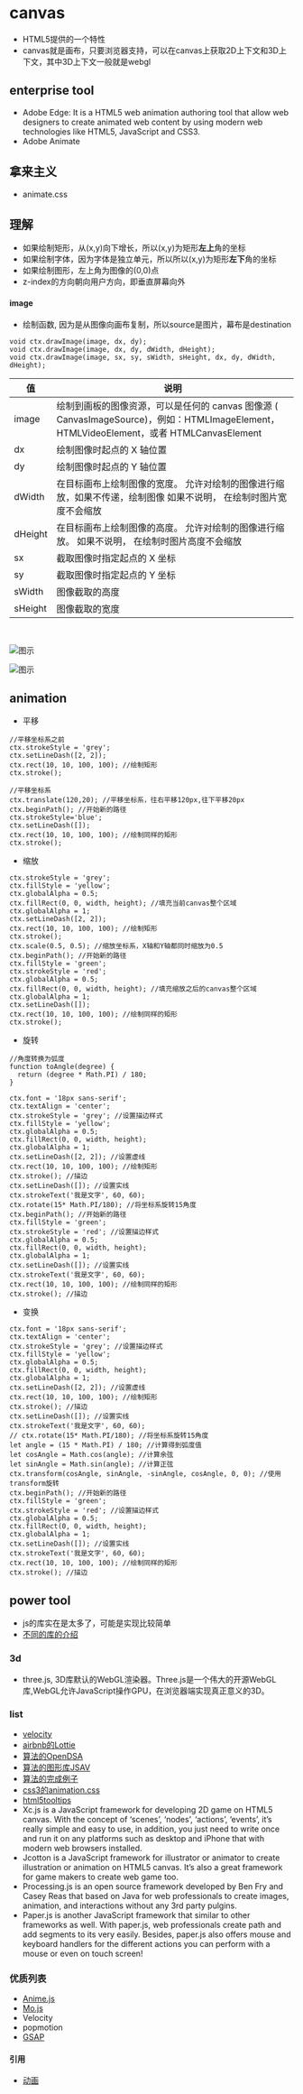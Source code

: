 # canvas 
* HTML5提供的一个特性
* canvas就是画布，只要浏览器支持，可以在canvas上获取2D上下文和3D上下文，其中3D上下文一般就是webgl

## enterprise tool 
* Adobe Edge: It is a HTML5 web animation authoring tool that allow web designers to create animated web content by using modern web technologies like HTML5, JavaScript and CSS3. 
* Adobe Animate

## 拿来主义
* animate.css

## 理解
* 如果绘制矩形，从(x,y)向下增长，所以(x,y)为矩形**左上**角的坐标
* 如果绘制字体，因为字体是独立单元，所以所以(x,y)为矩形**左下**角的坐标
* 如果绘制图形，左上角为图像的(0,0)点
* z-index的方向朝向用户方向，即垂直屏幕向外
#### image
* 绘制函数, 因为是从图像向画布复制，所以source是图片，幕布是destination
```
void ctx.drawImage(image, dx, dy);
void ctx.drawImage(image, dx, dy, dWidth, dHeight);
void ctx.drawImage(image, sx, sy, sWidth, sHeight, dx, dy, dWidth, dHeight);
```
| 值       | 说明                                                                                                            |
|---------|---------------------------------------------------------------------------------------------------------------|
| image   | 绘制到画板的图像资源，可以是任何的 canvas 图像源 \( CanvasImageSource\)，例如：HTMLImageElement，HTMLVideoElement，或者 HTMLCanvasElement |
| dx      | 绘制图像时起点的 X 轴位置                                                                                                |
| dy      | 绘制图像时起点的 Y 轴位置                                                                                                |
| dWidth  | 在目标画布上绘制图像的宽度。 允许对绘制的图像进行缩放，如果不传递，绘制图像 如果不说明， 在绘制时图片宽度不会缩放                |
| dHeight | 在目标画布上绘制图像的高度。 允许对绘制的图像进行缩放。 如果不说明， 在绘制时图片高度不会缩放                                   |
| sx      | 截取图像时指定起点的 X 坐标                                                                                               |
| sy      | 截取图像时指定起点的 Y 坐标                                                                                               |
| sWidth  | 图像截取的高度                                                                                                       |
| sHeight | 图像截取的宽度                                                                                                       |
<br/>

![图示](./assets/canvas_image_drawimage_2.png)
<br/>

![图示](./assets/canvas_image_drawimage_3.png)

## animation
* 平移
```
//平移坐标系之前
ctx.strokeStyle = 'grey'; 
ctx.setLineDash([2, 2]);
ctx.rect(10, 10, 100, 100); //绘制矩形
ctx.stroke(); 

//平移坐标系
ctx.translate(120,20); //平移坐标系，往右平移120px,往下平移20px
ctx.beginPath(); //开始新的路径
ctx.strokeStyle='blue'; 
ctx.setLineDash([]); 
ctx.rect(10, 10, 100, 100); //绘制同样的矩形
ctx.stroke(); 
```
* 缩放
```
ctx.strokeStyle = 'grey'; 
ctx.fillStyle = 'yellow'; 
ctx.globalAlpha = 0.5; 
ctx.fillRect(0, 0, width, height); //填充当前canvas整个区域
ctx.globalAlpha = 1;
ctx.setLineDash([2, 2]); 
ctx.rect(10, 10, 100, 100); //绘制矩形
ctx.stroke(); 
ctx.scale(0.5, 0.5); //缩放坐标系，X轴和Y轴都同时缩放为0.5
ctx.beginPath(); //开始新的路径
ctx.fillStyle = 'green';
ctx.strokeStyle = 'red';
ctx.globalAlpha = 0.5;
ctx.fillRect(0, 0, width, height); //填充缩放之后的canvas整个区域
ctx.globalAlpha = 1;
ctx.setLineDash([]); 
ctx.rect(10, 10, 100, 100); //绘制同样的矩形
ctx.stroke(); 
```

* 旋转
```
//角度转换为弧度
function toAngle(degree) {
  return (degree * Math.PI) / 180;
}

ctx.font = '18px sans-serif';
ctx.textAlign = 'center';
ctx.strokeStyle = 'grey'; //设置描边样式
ctx.fillStyle = 'yellow';
ctx.globalAlpha = 0.5;
ctx.fillRect(0, 0, width, height);
ctx.globalAlpha = 1;
ctx.setLineDash([2, 2]); //设置虚线
ctx.rect(10, 10, 100, 100); //绘制矩形
ctx.stroke(); //描边
ctx.setLineDash([]); //设置实线
ctx.strokeText('我是文字', 60, 60);
ctx.rotate(15* Math.PI/180); //将坐标系旋转15角度
ctx.beginPath(); //开始新的路径
ctx.fillStyle = 'green';
ctx.strokeStyle = 'red'; //设置描边样式
ctx.globalAlpha = 0.5;
ctx.fillRect(0, 0, width, height);
ctx.globalAlpha = 1;
ctx.setLineDash([]); //设置实线
ctx.strokeText('我是文字', 60, 60);
ctx.rect(10, 10, 100, 100); //绘制同样的矩形
ctx.stroke(); //描边
```
* 变换
```
ctx.font = '18px sans-serif';
ctx.textAlign = 'center';
ctx.strokeStyle = 'grey'; //设置描边样式
ctx.fillStyle = 'yellow';
ctx.globalAlpha = 0.5;
ctx.fillRect(0, 0, width, height);
ctx.globalAlpha = 1;
ctx.setLineDash([2, 2]); //设置虚线
ctx.rect(10, 10, 100, 100); //绘制矩形
ctx.stroke(); //描边
ctx.setLineDash([]); //设置实线
ctx.strokeText('我是文字', 60, 60);
// ctx.rotate(15* Math.PI/180); //将坐标系旋转15角度
let angle = (15 * Math.PI) / 180; //计算得到弧度值
let cosAngle = Math.cos(angle); //计算余弦 
let sinAngle = Math.sin(angle); //计算正弦
ctx.transform(cosAngle, sinAngle, -sinAngle, cosAngle, 0, 0); //使用transform旋转
ctx.beginPath(); //开始新的路径
ctx.fillStyle = 'green';
ctx.strokeStyle = 'red'; //设置描边样式
ctx.globalAlpha = 0.5;
ctx.fillRect(0, 0, width, height);
ctx.globalAlpha = 1;
ctx.setLineDash([]); //设置实线
ctx.strokeText('我是文字', 60, 60);
ctx.rect(10, 10, 100, 100); //绘制同样的矩形
ctx.stroke(); //描边
```

## power tool
* js的库实在是太多了，可能是实现比较简单
* [不同的库的介绍](https://zhuanlan.zhihu.com/p/29162699)
### 3d 
* three.js, 3D库默认的WebGL渲染器。Three.js是一个伟大的开源WebGL库,WebGL允许JavaScript操作GPU，在浏览器端实现真正意义的3D。
### list
* [velocity](https://github.com/julianshapiro/velocity)
* [airbnb的Lottie](https://github.com/airbnb/lottie-web)
* [算法的OpenDSA](https://github.com/OpenDSA/OpenDSA)
* [算法的图形库JSAV](https://github.com/vkaravir/JSAV)
* [算法的完成例子](https://github.com/trekhleb/javascript-algorithms)
* [css3的animation.css](https://github.com/animate-css/animate.css)
* [html5tooltips](https://github.com/ytiurin/html5tooltipsjs)
* Xc.js is a JavaScript framework for developing 2D game on HTML5 canvas. With the concept of ‘scenes’, ‘nodes’, ‘actions’, ‘events’, it’s really simple and easy to use, in addition, you just need to write once and run it on any platforms such as desktop and iPhone that with modern web browsers installed. 
* Jcotton is a JavaScript framework for illustrator or animator to create illustration or animation on HTML5 canvas. It’s also a great framework for game makers to create web game too.
* Processing.js is an open source framework developed by Ben Fry and Casey Reas that based on Java for web professionals to create images, animation, and interactions without any 3rd party pulgins.
* Paper.js is another JavaScript framework that similar to other frameworks as well. With paper.js, web professionals create path and add segments to its very easily. Besides, paper.js also offers mouse and keyboard handlers for the different actions you can perform with a mouse or even on touch screen!

### 优质列表
* [Anime.js](https://github.com/juliangarnier/anime)
* [Mo.js](https://zhuanlan.zhihu.com/p/47434077)
* Velocity
* popmotion
* [GSAP](https://zhuanlan.zhihu.com/p/145332205)

#### 引用
* [动画](https://developer.mozilla.org/zh-CN/docs/Web/API/Canvas_API/Tutorial/Basic_animations)